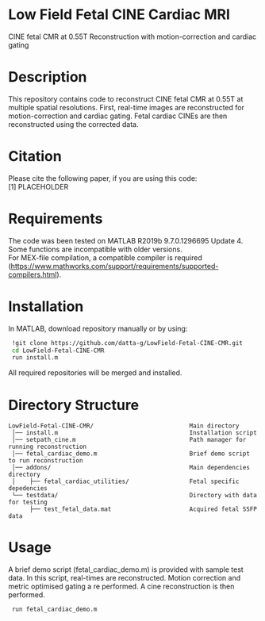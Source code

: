 # Low Field Fetal CINE Cardiac MRI
CINE fetal CMR at 0.55T Reconstruction with motion-correction and cardiac gating

# Description
This repository contains code to reconstruct CINE fetal CMR at 0.55T at multiple spatial resolutions. First, real-time images are reconstructed for motion-correction and cardiac gating. Fetal cardiac CINEs are then reconstructed using the corrected data. 

# Citation
Please cite the following paper, if you are using this code: <br />
[1] PLACEHOLDER

# Requirements
The code was been tested on MATLAB R2019b 9.7.0.1296695 Update 4. Some functions are incompatible with older versions. <br />
For MEX-file compilation, a compatible compiler is required (https://www.mathworks.com/support/requirements/supported-compilers.html).

# Installation
In MATLAB, download repository manually or by using:
```sh
 !git clone https://github.com/datta-g/LowField-Fetal-CINE-CMR.git
 cd LowField-Fetal-CINE-CMR
 run install.m
```
All required repositories will be merged and installed.

# Directory Structure

    LowField-Fetal-CINE-CMR/                           Main directory
     │── install.m                                     Installation script
     │── setpath_cine.m                                Path manager for running reconstruction 
     │── fetal_cardiac_demo.m                          Brief demo script to run reconstruction
     │── addons/                                       Main dependencies directory
     │    ├── fetal_cardiac_utilities/                 Fetal specific depedencies
     └── testdata/                                     Directory with data for testing
          ├── test_fetal_data.mat                      Acquired fetal SSFP data


# Usage
A brief demo script (fetal_cardiac_demo.m) is provided with sample test data. In this script, real-times are reconstructed. Motion correction and metric optimised gating a re performed. A cine reconstruction is then performed. 
```sh
 run fetal_cardiac_demo.m
```
